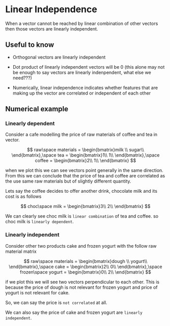 # Linear Independence

When a vector cannot be reached by linear combination of other vectors then those vectors are linearly independent.

## Useful to know

* Orthogonal vectors are linearly independent

* Dot product of linearly independent vectors will be 0 (this alone may not be enough to say vectors are linearly indenpendent, what else we need???)

* Numerically, linear independence indicates whether features that are making up the vector are correlated or independent of each other

## Numerical example

### Linearly dependent

Consider a cafe modelling the price of raw materials of coffee and tea in vector.

$$
raw\space materials = \begin{bmatrix}milk \\
sugar\\
\end{bmatrix},\space
tea = \begin{bmatrix}1\\
1\\
\end{bmatrix},\space
coffee = \begin{bmatrix}2\\
1\\
\end{bmatrix}
$$

when we plot this we can see vectors point generally in the same direction. From this we can conclude that the price of tea and coffee are correlated as the use same raw materials but of slightly different quantity.

Lets say the coffee decides to offer another drink, chocolate milk and its cost is as follows

$$
choc\space milk = \begin{bmatrix}3\\
2\\
\end{bmatrix}
$$

We can clearly see choc milk is `linear combination` of tea and coffee. so choc milk is `linearly dependent`.

### Linearly independent

Consider other two products cake and frozen yogurt with the follow raw material matrix

$$
raw\space materials = \begin{bmatrix}dough \\
yogurt\\
\end{bmatrix},\space
cake = \begin{bmatrix}2\\
0\\
\end{bmatrix},\space
frozen\space yogurt = \begin{bmatrix}0\\
2\\
\end{bmatrix}
$$

if we plot this we will see two vectors perpendicular to each other. This is because the price of dough is not relevant for frozen yogurt and price of yogurt is not relevant for cake.

So, we can say the price is `not correlated` at all.

We can also say the price of cake and frozen yogurt are `linearly independent`.
